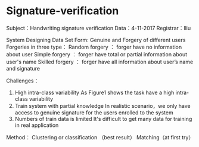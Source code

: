 # Signature-verification
Subject：Handwriting signature verification
Data：4-11-2017
Registrar：lliu

System Designing
Data Set Form:
Genuine and Forgery of different users
Forgeries in three type：
Random forgery ： forger have no information about user
Simple forgery ： forger have total or partial information about user's name
Skilled forgery ： forger have all information about user’s name and signature

Challenges：
1. High intra-class variability
As Figure1 shows the task have a high intra-class variability
2. Train system with partial knowledge 
In realistic scenario，we only have access to genuine signature for the users enrolled to the system
3. Numbers of train data is limited
It's difficult to get many data for training in real application

Method：
Clustering or classification （best result）
Matching（at first try）
